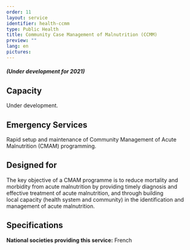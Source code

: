 ```yaml
---
order: 11
layout: service
identifier: health-ccmm
type: Public Health
title: Community Case Management of Malnutrition (CCMM)
preview: ""
lang: en
pictures:
---
```


##### _**(Under development for 2021)**_

## Capacity

Under development.

## Emergency Services

Rapid setup and maintenance of Community Management of Acute Malnutrition (CMAM) programming.

## Designed for

The key objective of a CMAM programme is to reduce mortality and morbidity from acute malnutrition by providing timely diagnosis and effective treatment of acute malnutrition, and through building local capacity (health system and community) in the identification and management of acute malnutrition.

## Specifications

**National societies providing this service:** French
